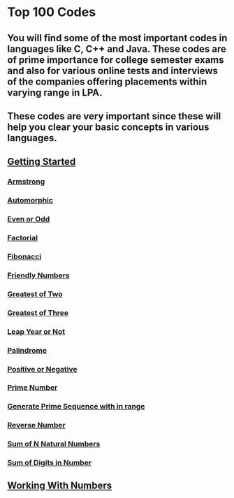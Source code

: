# Top 100 Codes

## You will find some of the most important codes in languages like C, C++ and Java. These codes are of prime importance for college semester exams and also for various online tests and interviews of the companies offering placements within varying range in LPA.

## These codes are very important since these will help you clear your basic concepts in various languages.

## [Getting Started](https://github.com/KanakamSasikalyan/top-100-codes/tree/main/Getting%20Started)

### [Armstrong](https://github.com/KanakamSasikalyan/top-100-codes/tree/main/Getting%20Started/Armstrong.java)
### [Automorphic](https://github.com/KanakamSasikalyan/top-100-codes/tree/main/Getting%20Started/Automorphic.java)
### [Even or Odd](https://github.com/KanakamSasikalyan/top-100-codes/tree/main/Getting%20Started/Even_or_Odd.java)
### [Factorial](https://github.com/KanakamSasikalyan/top-100-codes/tree/main/Getting%20Started/Factorial.java)
### [Fibonacci](https://github.com/KanakamSasikalyan/top-100-codes/tree/main/Getting%20Started/Fibonacci.java)
### [Friendly Numbers](https://github.com/KanakamSasikalyan/top-100-codes/tree/main/Getting%20Started/Friendly_Numbers.java)
### [Greatest of Two](https://github.com/KanakamSasikalyan/top-100-codes/tree/main/Getting%20Started/Greatestof2.java)
### [Greatest of Three](https://github.com/KanakamSasikalyan/top-100-codes/tree/main/Getting%20Started/Greatestof3.java)
### [Leap Year or Not](https://github.com/KanakamSasikalyan/top-100-codes/tree/main/Getting%20Started/Leapyear.java)
### [Palindrome](https://github.com/KanakamSasikalyan/top-100-codes/tree/main/Getting%20Started/Palindrome.java)
### [Positive or Negative](https://github.com/KanakamSasikalyan/top-100-codes/tree/main/Getting%20Started/Pos_or_Neg.java)
### [Prime Number](https://github.com/KanakamSasikalyan/top-100-codes/tree/main/Getting%20Started/Prime.java)
### [Generate Prime Sequence with in range](https://github.com/KanakamSasikalyan/top-100-codes/tree/main/Getting%20Started/PrimeSeq.java)
### [Reverse Number](https://github.com/KanakamSasikalyan/top-100-codes/tree/main/Getting%20Started/ReverseNumber.java)
### [Sum of N Natural Numbers](https://github.com/KanakamSasikalyan/top-100-codes/tree/main/Getting%20Started/Sum_of_N.java)
### [Sum of Digits in Number](https://github.com/KanakamSasikalyan/top-100-codes/tree/main/Getting%20Started/Sum_of_Digits.java)

## [Working With Numbers](https://github.com/KanakamSasikalyan/top-100-codes/tree/main/Working%20with%20Numbers)
